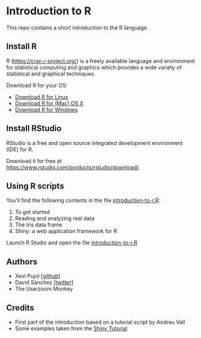 # Introduction to R

This repo contains a short introduction to the R language.

## Install R

R (https://cran.r-project.org/) is a freely available language and environment for statistical computing and graphics which provides a wide variety of statistical and graphical techniques.

Download R for your OS:

* [Download R for Linux](https://cran.r-project.org/bin/linux/)
* [Download R for (Mac) OS X](https://cran.r-project.org/bin/macosx/)
* [Download R for Windows](https://cran.r-project.org/bin/windows/)

## Install RStudio

RStudio is a free and open source integrated development environment (IDE) for R.

Download it for free at https://www.rstudio.com/products/rstudio/download/.

## Using R scripts

You'll find the following contents in the file [introduction-to-r.R](introduction-to-r.R):

1. To get started
1. Reading and analyzing real data
1. The Iris data frame
1. Shiny: a web application framework for R

Launch R Studio and open the file [introduction-to-r.R](introduction-to-r.R)

## Authors

* Xevi Pujol [[github](https://github.com/xpujol)]
* David Sànchez [[twitter](https://twitter.com/davidzehcnas)]
* The Userzoom Monkey

## Credits

* First part of the introduction based on a tutorial script by Andreu Vall
* Some examples taken from the [Shiny Tutorial](http://shiny.rstudio.com/tutorial/)
